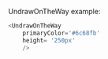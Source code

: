 UndrawOnTheWay example:
```js 
<UndrawOnTheWay
    primaryColor='#6c68fb'
    height= '250px'
    />
```